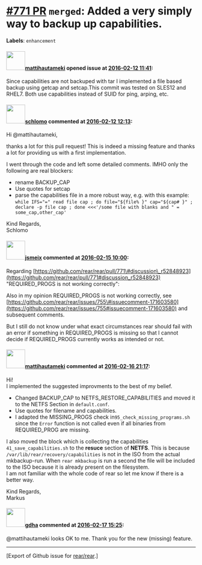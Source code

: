 [\#771 PR](https://github.com/rear/rear/pull/771) `merged`: Added a very simply way to backup up capabilities.
==============================================================================================================

**Labels**: `enhancement`

#### <img src="https://avatars.githubusercontent.com/u/14105791?v=4" width="50">[mattihautameki](https://github.com/mattihautameki) opened issue at [2016-02-12 11:41](https://github.com/rear/rear/pull/771):

Since capabilities are not backuped with tar I implemented a file based
backup using getcap and setcap.This commit was tested on SLES12 and
RHEL7. Both use capabilities instead of SUID for ping, arping, etc.

#### <img src="https://avatars.githubusercontent.com/u/101384?v=4" width="50">[schlomo](https://github.com/schlomo) commented at [2016-02-12 12:13](https://github.com/rear/rear/pull/771#issuecomment-183298905):

Hi @mattihautameki,

thanks a lot for this pull request! This is indeed a missing feature and
thanks a lot for providing us with a first implementation.

I went through the code and left some detailed comments. IMHO only the
following are real blockers:

-   rename BACKUP\_CAP
-   Use quotes for setcap
-   parse the capabilities file in a more robust way, e.g. with this
    example:
    `while IFS="=" read file cap ; do file="${file% }" cap="${cap# }" ; declare -p file cap ; done <<<'/some file with blanks and " = some_cap,other_cap'`

Kind Regards,  
Schlomo

#### <img src="https://avatars.githubusercontent.com/u/1788608?u=925fc54e2ce01551392622446ece427f51e2f0ce&v=4" width="50">[jsmeix](https://github.com/jsmeix) commented at [2016-02-15 10:00](https://github.com/rear/rear/pull/771#issuecomment-184140506):

Regarding
[https://github.com/rear/rear/pull/771\#discussion\_r52848923](https://github.com/rear/rear/pull/771#discussion_r52848923)
"REQUIRED\_PROGS is not working correctly":

Also in my opinion REQUIRED\_PROGS is not working correctly, see
[https://github.com/rear/rear/issues/755\#issuecomment-171603580](https://github.com/rear/rear/issues/755#issuecomment-171603580)
and subsequent comments.

But I still do not know under what exact circumstances rear should fail
with an error if something in REQUIRED\_PROGS is missing so that I
cannot decide if REQUIRED\_PROGS currently works as intended or not.

#### <img src="https://avatars.githubusercontent.com/u/14105791?v=4" width="50">[mattihautameki](https://github.com/mattihautameki) commented at [2016-02-16 21:17](https://github.com/rear/rear/pull/771#issuecomment-184878036):

Hi!  
I implemented the suggested improvments to the best of my belief.

-   Changed BACKUP\_CAP to NETFS\_RESTORE\_CAPABILITIES and moved it to
    the NETFS Section in `default.conf`.
-   Use quotes for filename and capabilities.
-   I adapted the MISSING\_PROGS check in`95_check_missing_programs.sh`
    since the `Error` function is not called even if all binaries from
    REQUIRED\_PROG are missing.

I also moved the block which is collecting the capabilities
`41_save_capabilities.sh` to the **resuce** section of **NETFS**. This
is because `/var/lib/rear/recovery/capabilities` is not in the ISO from
the actual mkbackup-run. When `rear mkbackup` is run a second the file
will be included to the ISO because it is already present on the
filesystem.  
I am not familiar with the whole code of rear so let me know if there is
a better way.

Kind Regards,  
Markus

#### <img src="https://avatars.githubusercontent.com/u/888633?u=cdaeb31efcc0048d3619651aa18dd4b76e636b21&v=4" width="50">[gdha](https://github.com/gdha) commented at [2016-02-17 15:25](https://github.com/rear/rear/pull/771#issuecomment-185253564):

@mattihautameki looks OK to me. Thank you for the new (missing) feature.

------------------------------------------------------------------------

\[Export of Github issue for
[rear/rear](https://github.com/rear/rear).\]

